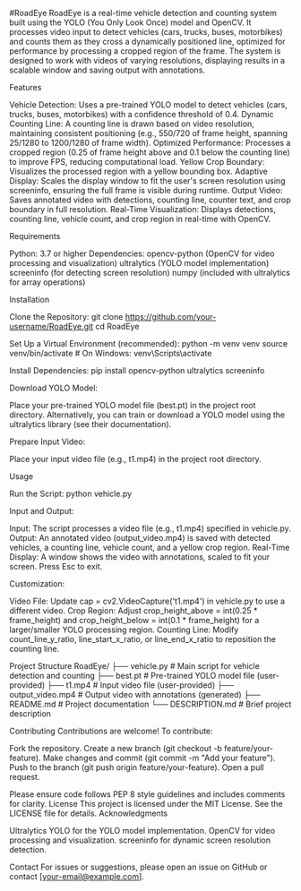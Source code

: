 #RoadEye
RoadEye is a real-time vehicle detection and counting system built using the YOLO (You Only Look Once) model and OpenCV. It processes video input to detect vehicles (cars, trucks, buses, motorbikes) and counts them as they cross a dynamically positioned line, optimized for performance by processing a cropped region of the frame. The system is designed to work with videos of varying resolutions, displaying results in a scalable window and saving output with annotations.

Features

Vehicle Detection: Uses a pre-trained YOLO model to detect vehicles (cars, trucks, buses, motorbikes) with a confidence threshold of 0.4.
Dynamic Counting Line: A counting line is drawn based on video resolution, maintaining consistent positioning (e.g., 550/720 of frame height, spanning 25/1280 to 1200/1280 of frame width).
Optimized Performance: Processes a cropped region (0.25 of frame height above and 0.1 below the counting line) to improve FPS, reducing computational load.
Yellow Crop Boundary: Visualizes the processed region with a yellow bounding box.
Adaptive Display: Scales the display window to fit the user's screen resolution using screeninfo, ensuring the full frame is visible during runtime.
Output Video: Saves annotated video with detections, counting line, counter text, and crop boundary in full resolution.
Real-Time Visualization: Displays detections, counting line, vehicle count, and crop region in real-time with OpenCV.

Requirements

Python: 3.7 or higher
Dependencies:
opencv-python (OpenCV for video processing and visualization)
ultralytics (YOLO model implementation)
screeninfo (for detecting screen resolution)
numpy (included with ultralytics for array operations)



Installation

Clone the Repository:
git clone https://github.com/your-username/RoadEye.git
cd RoadEye


Set Up a Virtual Environment (recommended):
python -m venv venv
source venv/bin/activate  # On Windows: venv\Scripts\activate


Install Dependencies:
pip install opencv-python ultralytics screeninfo


Download YOLO Model:

Place your pre-trained YOLO model file (best.pt) in the project root directory. Alternatively, you can train or download a YOLO model using the ultralytics library (see their documentation).


Prepare Input Video:

Place your input video file (e.g., t1.mp4) in the project root directory.



Usage

Run the Script:
python vehicle.py


Input and Output:

Input: The script processes a video file (e.g., t1.mp4) specified in vehicle.py.
Output: An annotated video (output_video.mp4) is saved with detected vehicles, a counting line, vehicle count, and a yellow crop region.
Real-Time Display: A window shows the video with annotations, scaled to fit your screen. Press Esc to exit.


Customization:

Video File: Update cap = cv2.VideoCapture('t1.mp4') in vehicle.py to use a different video.
Crop Region: Adjust crop_height_above = int(0.25 * frame_height) and crop_height_below = int(0.1 * frame_height) for a larger/smaller YOLO processing region.
Counting Line: Modify count_line_y_ratio, line_start_x_ratio, or line_end_x_ratio to reposition the counting line.



Project Structure
RoadEye/
├── vehicle.py          # Main script for vehicle detection and counting
├── best.pt            # Pre-trained YOLO model file (user-provided)
├── t1.mp4             # Input video file (user-provided)
├── output_video.mp4   # Output video with annotations (generated)
├── README.md          # Project documentation
└── DESCRIPTION.md     # Brief project description

Contributing
Contributions are welcome! To contribute:

Fork the repository.
Create a new branch (git checkout -b feature/your-feature).
Make changes and commit (git commit -m "Add your feature").
Push to the branch (git push origin feature/your-feature).
Open a pull request.

Please ensure code follows PEP 8 style guidelines and includes comments for clarity.
License
This project is licensed under the MIT License. See the LICENSE file for details.
Acknowledgments

Ultralytics YOLO for the YOLO model implementation.
OpenCV for video processing and visualization.
screeninfo for dynamic screen resolution detection.

Contact
For issues or suggestions, please open an issue on GitHub or contact [your-email@example.com].
